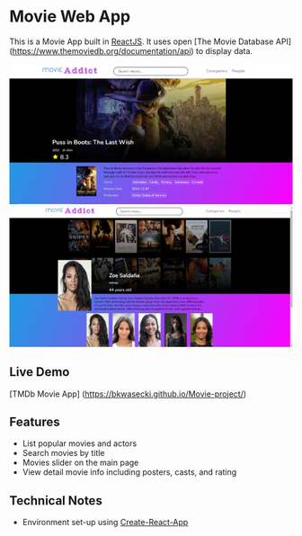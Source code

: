 # Movie Web App

This is a Movie App built in [ReactJS](http://facebook.github.io/react/index.html).
It uses open [The Movie Database API] (https://www.themoviedb.org/documentation/api) to display data.

![](/print_screen/movie-demo.png?raw=true)
![](/print_screen/person-demo.png?raw=true)

## Live Demo
[TMDb Movie App] (https://bkwasecki.github.io/Movie-project/)

## Features

* List popular movies and actors
* Search movies by title
* Movies slider on the main page
* View detail movie info including posters, casts, and rating

## Technical Notes

* Environment set-up using [Create-React-App](https://github.com/facebookincubator/create-react-app)
